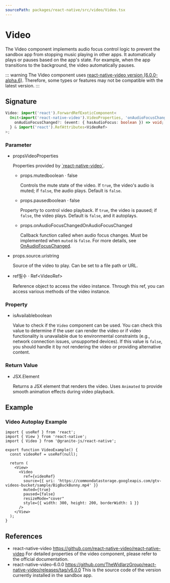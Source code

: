 ```yaml
---
sourcePath: packages/react-native/src/video/Video.tsx
---
```


# Video

The Video component implements audio focus control logic to prevent the sandbox app from stopping music playing in other apps. It automatically plays or pauses based on the app's state. For example, when the app transitions to the background, the video automatically pauses.

::: warning
The Video component uses [react-native-video version (6.0.0-alpha.6)](https://github.com/TheWidlarzGroup/react-native-video/tree/v6.0.0-alpha.6). Therefore, some types or features may not be compatible with the latest version.
:::

## Signature

```typescript
Video: import('react').ForwardRefExoticComponent<
  Omit<import('react-native-video').VideoProperties, 'onAudioFocusChanged'> & {
    onAudioFocusChanged?: (event: { hasAudioFocus: boolean }) => void;
  } & import('react').RefAttributes<VideoRef>
>;
```

### Parameter

<ul class="post-parameters-ul">
  <li class="post-parameters-li post-parameters-li-root">
    <span class="post-parameters--name">props</span><span class="post-parameters--type">VideoProperties</span>
    <br />
    <p class="post-parameters--description">Properties provided by <a href="https://github.com/TheWidlarzGroup/react-native-video/tree/v6.0.0-alpha.6" target="_blank" rel="noreferrer">`react-native-video`</a>.</p>
    <ul class="post-parameters-ul">
      <li class="post-parameters-li">
        <span class="post-parameters--name">props.muted</span><span class="post-parameters--type">boolean</span> · <span class="post-parameters--default">false</span>
        <br />
        <p class="post-parameters--description">Controls the mute state of the video. If <code>true</code>, the video&#39;s audio is muted; if <code>false</code>, the audio plays. Default is <code>false</code>.</p>
      </li>
      <li class="post-parameters-li">
        <span class="post-parameters--name">props.paused</span><span class="post-parameters--type">boolean</span> · <span class="post-parameters--default">false</span>
        <br />
        <p class="post-parameters--description">Property to control video playback. If <code>true</code>, the video is paused; if <code>false</code>, the video plays. Default is <code>false</code>, and it autoplays.</p>
      </li>
      <li class="post-parameters-li">
        <span class="post-parameters--name">props.onAudioFocusChanged</span><span class="post-parameters--type">OnAudioFocusChanged</span>
        <br />
        <p class="post-parameters--description">Callback function called when audio focus changes. Must be implemented when <code>muted</code> is <code>false</code>. For more details, see <a href="/reference/react-native/Types/OnAudioFocusChanged.html" target="_blank" rel="noreferrer">OnAudioFocusChanged</a>.</p>
      </li>
    </ul>
  </li>
</ul>
<ul class="post-parameters-ul">
  <li class="post-parameters-li post-parameters-li-root">
    <span class="post-parameters--name">props.source.uri</span><span class="post-parameters--type">string</span>
    <br />
    <p class="post-parameters--description">Source of the video to play. Can be set to a file path or URL.</p>
  </li>
</ul>
<ul class="post-parameters-ul">
  <li class="post-parameters-li post-parameters-li-root">
    <span class="post-parameters--name">ref</span><span class="post-parameters--required">필수</span> · <span class="post-parameters--type">Ref&lt;VideoRef&gt;</span>
    <br />
    <p class="post-parameters--description">Reference object to access the video instance. Through this ref, you can access various methods of the video instance.</p>
  </li>
</ul>

### Property

<ul class="post-parameters-ul">
  <li class="post-parameters-li post-parameters-li-root">
    <span class="post-parameters--name">isAvailable</span><span class="post-parameters--type">boolean</span>
    <br />
    <p class="post-parameters--description">Value to check if the <code>Video</code> component can be used. You can check this value to determine if the user can render the video or if video functionality is unavailable due to environmental constraints (e.g., network connection issues, unsupported devices). If this value is <code>false</code>, you should handle it by not rendering the video or providing alternative content.</p>
  </li>
</ul>

### Return Value

<ul class="post-parameters-ul">
  <li class="post-parameters-li post-parameters-li-root">
    <span class="post-parameters--type">JSX.Element</span>
    <br />
    <p class="post-parameters--description">Returns a JSX element that renders the video. Uses <code>Animated</code> to provide smooth animation effects during video playback.</p>
  </li>
</ul>

## Example

### Video Autoplay Example

```tsx
import { useRef } from 'react';
import { View } from 'react-native';
import { Video } from '@granite-js/react-native';

export function VideoExample() {
  const videoRef = useRef(null);

  return (
    <View>
      <Video
        ref={videoRef}
        source={{ uri: 'https://commondatastorage.googleapis.com/gtv-videos-bucket/sample/BigBuckBunny.mp4' }}
        muted={true}
        paused={false}
        resizeMode="cover"
        style={{ width: 300, height: 200, borderWidth: 1 }}
      />
    </View>
  );
}
```

## References

- react-native-video https://github.com/react-native-video/react-native-video
  For detailed properties of the video component, please refer to the official documentation.
- react-native-video-6.0.0 https://github.com/TheWidlarzGroup/react-native-video/releases/tag/v6.0.0
  This is the source code of the version currently installed in the sandbox app.

